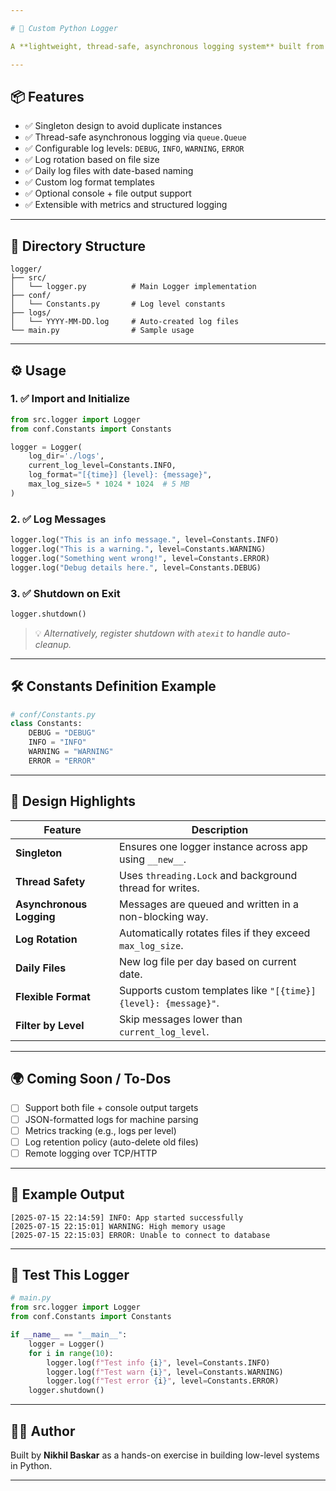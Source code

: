 ```yaml
---

# 📝 Custom Python Logger

A **lightweight, thread-safe, asynchronous logging system** built from scratch in Python — complete with log level filtering, rotation, formatting, singleton pattern, and daily file handling. This logger is designed to be production-ready and extensible.

---
```


## 📦 Features

* ✅ Singleton design to avoid duplicate instances
* ✅ Thread-safe asynchronous logging via `queue.Queue`
* ✅ Configurable log levels: `DEBUG`, `INFO`, `WARNING`, `ERROR`
* ✅ Log rotation based on file size
* ✅ Daily log files with date-based naming
* ✅ Custom log format templates
* ✅ Optional console + file output support
* ✅ Extensible with metrics and structured logging

---

## 📂 Directory Structure

```
logger/
├── src/
│   └── logger.py          # Main Logger implementation
├── conf/
│   └── Constants.py       # Log level constants
├── logs/
│   └── YYYY-MM-DD.log     # Auto-created log files
└── main.py                # Sample usage
```

---

## ⚙️ Usage

### 1. ✅ Import and Initialize

```python
from src.logger import Logger
from conf.Constants import Constants

logger = Logger(
    log_dir='./logs',
    current_log_level=Constants.INFO,
    log_format="[{time}] {level}: {message}",
    max_log_size=5 * 1024 * 1024  # 5 MB
)
```

### 2. ✅ Log Messages

```python
logger.log("This is an info message.", level=Constants.INFO)
logger.log("This is a warning.", level=Constants.WARNING)
logger.log("Something went wrong!", level=Constants.ERROR)
logger.log("Debug details here.", level=Constants.DEBUG)
```

### 3. ✅ Shutdown on Exit

```python
logger.shutdown()
```

> 💡 *Alternatively, register shutdown with `atexit` to handle auto-cleanup.*

---

## 🛠 Constants Definition Example

```python
# conf/Constants.py
class Constants:
    DEBUG = "DEBUG"
    INFO = "INFO"
    WARNING = "WARNING"
    ERROR = "ERROR"
```

---

## 🧠 Design Highlights

| Feature                  | Description                                                     |
| ------------------------ | --------------------------------------------------------------- |
| **Singleton**            | Ensures one logger instance across app using `__new__`.         |
| **Thread Safety**        | Uses `threading.Lock` and background thread for writes.         |
| **Asynchronous Logging** | Messages are queued and written in a non-blocking way.          |
| **Log Rotation**         | Automatically rotates files if they exceed `max_log_size`.      |
| **Daily Files**          | New log file per day based on current date.                     |
| **Flexible Format**      | Supports custom templates like `"[{time}] {level}: {message}"`. |
| **Filter by Level**      | Skip messages lower than `current_log_level`.                   |

---

## 🌍 Coming Soon / To-Dos

* [ ] Support both file + console output targets
* [ ] JSON-formatted logs for machine parsing
* [ ] Metrics tracking (e.g., logs per level)
* [ ] Log retention policy (auto-delete old files)
* [ ] Remote logging over TCP/HTTP

---

## 📌 Example Output

```
[2025-07-15 22:14:59] INFO: App started successfully
[2025-07-15 22:15:01] WARNING: High memory usage
[2025-07-15 22:15:03] ERROR: Unable to connect to database
```

---

## 🧪 Test This Logger

```python
# main.py
from src.logger import Logger
from conf.Constants import Constants

if __name__ == "__main__":
    logger = Logger()
    for i in range(10):
        logger.log(f"Test info {i}", level=Constants.INFO)
        logger.log(f"Test warn {i}", level=Constants.WARNING)
        logger.log(f"Test error {i}", level=Constants.ERROR)
    logger.shutdown()
```

---

## 👨‍💻 Author

Built by **Nikhil Baskar** as a hands-on exercise in building low-level systems in Python.

---